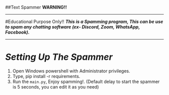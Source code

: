 ##Text Spammer
**WARNING!!**

---
#Educational Purpose Only!!
**_This is a Spamming program, This can be use to spam any chatting software (ex- Discord, Zoom, WhatsApp, Facebook)._**

---
# _Setting Up The Spammer_
1. Open Windows powershell with Administrator privileges.
2. Type, pip install -r requirements.
3. Run the `main.py`, Enjoy spamming!. (Default delay to start the spammer is 5 seconds, you can edit it as you need)
